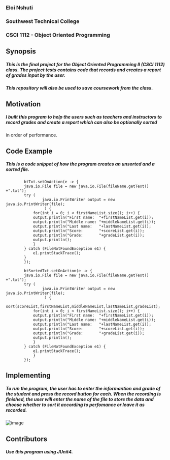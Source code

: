 ### Eloi Nshuti
### Southwest Technical College
### CSCI 1112 - Object Oriented Programming

## **Synopsis**
##### This is the final project for the Object Oriented Programming II (CSCI 1112) class. The project tests contains code that records and creates a report of grades input by the user.
##### This repository will also be used to save coursework from the class.

## **Motivation**
##### I built this program to help the users such as teachers and instructors to record grades and create a report which can also be optionally sorted
in order of performance.

## **Code Example**
##### This is a code snippet of how the program creates an unsorted and a sorted file.
```
		btTxt.setOnAction(e -> {
		java.io.File file = new java.io.File(fileName.getText() +".txt");
		try (
				java.io.PrintWriter output = new java.io.PrintWriter(file);
		         ) {
			for(int i = 0; i < firstNameList.size(); i++) {
			output.println("First name:  "+firstNameList.get(i));
			output.println("Middle name: "+middleNameList.get(i));
			output.println("Last name:   "+lastNameList.get(i));
			output.println("Score:       "+scoreList.get(i));
			output.println("Grade:       "+gradeList.get(i));
			output.println();
			}
		} catch (FileNotFoundException e1) {
			e1.printStackTrace();
		}
		});

		btSortedTxt.setOnAction(e -> {
		java.io.File file = new java.io.File(fileName.getText() +".txt");
		try (
				java.io.PrintWriter output = new java.io.PrintWriter(file);
		         ) {
			sort(scoreList,firstNameList,middleNameList,lastNameList,gradeList);
			for(int i = 0; i < firstNameList.size(); i++) {
			output.println("First name:  "+firstNameList.get(i));
			output.println("Middle name: "+middleNameList.get(i));
			output.println("Last name:   "+lastNameList.get(i));
			output.println("Score:       "+scoreList.get(i));
			output.println("Grade:       "+gradeList.get(i));
			output.println();
			}
		} catch (FileNotFoundException e1) {
			e1.printStackTrace();
			}
		});
```
## **Implementing**
##### To run the program, the user has to enter the informantion and grade of the student and press the record button for each. When the recording is finished, the user will enter the name of the file to store the data and choose whether to sort it according to perfomance or leave it as recorded.

![image](https://user-images.githubusercontent.com/112521045/205109162-e4330f6f-0c86-4578-a711-049aa445d953.png)

## **Contributors**
##### Use this program using JUnit4.
